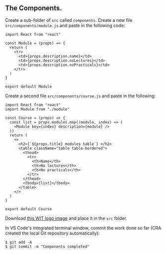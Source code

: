 ## The Components.

Create a sub-folder of `src` called `components`. Create a new file `src/components/module.js` and paste in the following code:
~~~
import React from "react"

const Module = (props) => {
  return (
    <tr>
      <td>{props.description.name}</td>
      <td>{props.description.noLectures}</td>
      <td>{props.description.noPracticals}</td>
    </tr>
  )
}

export default Module
~~~
Create a second file `src/components/course.js` and paste in the following:
~~~
import React from "react"
import Module from "./module"

const Course = (props) => {
  const list = props.modules.map((module, index) => (
    <Module key={index} description={module} />
  ))
  return (
    <>
      <h2>{`${props.title} modules table`} </h2>
      <table className="table table-bordered">
        <thead>
          <tr>
            <th>Name</th>
            <th>No lectures</th>
            <th>No practicals</th>
          </tr>
        </thead>
        <tbody>{list}</tbody>
      </table>
    </>
  )
}

export default Course
~~~
Download [this WIT logo image][wit] and place it in the `src` folder.

In VS Code's integrated terminal window, commit the work done so far (CRA created the local Git repository automatically):
~~~
$ git add -A
$ git commit -m "Components completed"
~~~

[wit]: ./img/wit_crest.png
